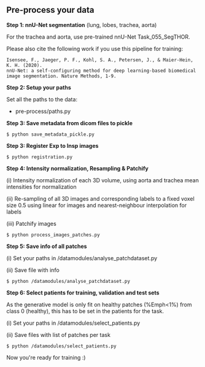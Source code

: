 ## Pre-process your data
**Step 1: nnU-Net segmentation** (lung, lobes, trachea, aorta)

For the trachea and aorta, use pre-trained nnU-Net Task_055_SegTHOR.

Please also cite the following work if you use this pipeline for training:
```
Isensee, F., Jaeger, P. F., Kohl, S. A., Petersen, J., & Maier-Hein, K. H. (2020). 
nnU-Net: a self-configuring method for deep learning-based biomedical image segmentation. Nature Methods, 1-9.
```

**Step 2: Setup your paths**

Set all the paths to the data: 
- pre-process/paths.py

**Step 3: Save metadata from dicom files to pickle**

```
$ python save_metadata_pickle.py 
```


**Step 3: Register Exp to Insp images**
```
$ python registration.py 
```

**Step 4: Intensity normalization, Resampling & Patchify**

(i) Intensity normalization of each 3D volume, using aorta and trachea mean intensities for normalization

(ii) Re-sampling of all 3D images and corresponding labels to a fixed voxel size 0.5 using linear for images and nearest-neighbour interpolation for labels

(iii) Patchify images

```
$ python process_images_patches.py
```

**Step 5: Save info of all patches**

(i) Set your paths in /datamodules/analyse_patchdataset.py

(ii) Save file with info

```
$ python /datamodules/analyse_patchdataset.py
```

**Step 6: Select patients for training, validation and test sets**

As the generative model is only fit on healthy patches (%Emph<1%) from class 0 (healthy), this has to be set in the patients for the task.

(i) Set your paths in /datamodules/select_patients.py

(ii) Save files with list of patches per task

```
$ python /datamodules/select_patients.py
```


Now you're ready for training :)